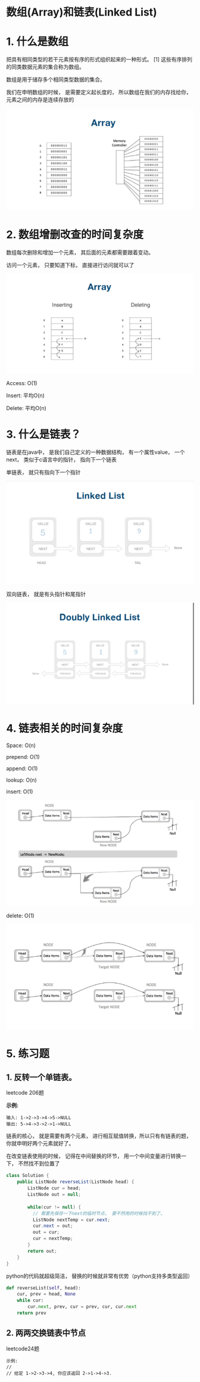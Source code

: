 # 数组(Array)和链表(Linked List)

# 1. 什么是数组

把具有相同类型的若干元素按有序的形式组织起来的一种形式。 [1] 这些有序排列的同类数据元素的集合称为数组。

数组是用于储存多个相同类型数据的集合。

我们在申明数组的时候， 是需要定义起长度的， 所以数组在我们的内存找给你， 元素之间的内存是连续存放的

![1](1.png)

# 2. 数组增删改查的时间复杂度

数组每次删除和增加一个元素， 其后面的元素都需要跟着变动。

访问一个元素， 只要知道下标， 直接进行访问就可以了



![1](2.png)

Access: O(1)

Insert: 平均O(n)

Delete: 平均O(n)



# 3. 什么是链表？

链表是在java中， 是我们自己定义的一种数据结构， 有一个属性value， 一个next， 类似于c语言中的指针， 指向下一个链表

单链表， 就只有指向下一个指针

![1](3.png)

双向链表， 就是有头指针和尾指针

![1](4.png)

# 4. 链表相关的时间复杂度

Space: O(n)

prepend: O(1)

append: O(1)

lookup: O(n)

insert: O(1)

![1](5.png)

delete: O(1)

![1](6.png)

# 5. 练习题

## 1. 反转一个单链表。

leetcode 206题

**示例:**

```
输入: 1->2->3->4->5->NULL
输出: 5->4->3->2->1->NULL
```



链表的核心， 就是需要有两个元素， 进行相互赋值转换，所以只有有链表的题， 你就申明好两个元素就好了。

在改变链表使用的时候， 记得在中间替换的环节， 用一个中间变量进行转换一下， 不然找不到位置了



```java
class Solution {
    public ListNode reverseList(ListNode head) {
        ListNode cur = head;
        ListNode out = null;

        while(cur != null) {
          // 需要先保存一下next的临时节点， 要不然用的时候找不到了。
          ListNode nextTemp = cur.next;
          cur.next = out;
          out = cur;
          cur = nextTemp;
        }
        return out;
    }
}
```



python的代码就超级简洁， 替换的时候就非常有优势（python支持多类型返回）

```python
def reverseList(self, head):
    cur, prev = head, None
    while cur:
        cur.next, prev, cur = prev, cur, cur.next
    return prev
```



## 2. 两两交换链表中节点

leetcode24题

```
示例: 
//
// 给定 1->2->3->4, 你应该返回 2->1->4->3.
```

